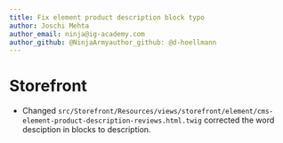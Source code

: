 ```yaml
---
title: Fix element product description block typo
author: Joschi Mehta
author_email: ninja@ig-academy.com
author_github: @NinjaArmyauthor_github: @d-hoellmann
---
```

# Storefront
* Changed `src/Storefront/Resources/views/storefront/element/cms-element-product-description-reviews.html.twig` corrected the word desciption in blocks to description.
